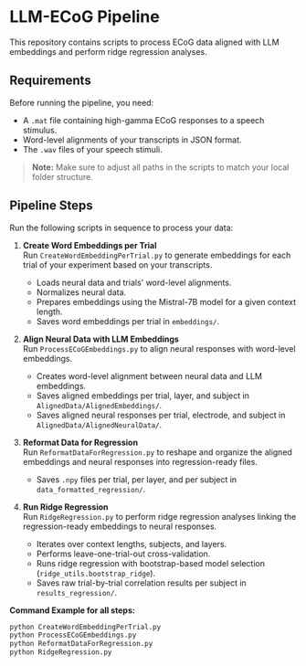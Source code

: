 # LLM-ECoG Pipeline

This repository contains scripts to process ECoG data aligned with LLM embeddings and perform ridge regression analyses.

## Requirements

Before running the pipeline, you need:

- A `.mat` file containing high-gamma ECoG responses to a speech stimulus.
- Word-level alignments of your transcripts in JSON format.
- The `.wav` files of your speech stimuli.

> **Note:** Make sure to adjust all paths in the scripts to match your local folder structure.

## Pipeline Steps

Run the following scripts in sequence to process your data:

1. **Create Word Embeddings per Trial**  
   Run `CreateWordEmbeddingPerTrial.py` to generate embeddings for each trial of your experiment based on your transcripts.  
   - Loads neural data and trials' word-level alignments.  
   - Normalizes neural data.  
   - Prepares embeddings using the Mistral-7B model for a given context length.  
   - Saves word embeddings per trial in `embeddings/`.

2. **Align Neural Data with LLM Embeddings**  
   Run `ProcessECoGEmbeddings.py` to align neural responses with word-level embeddings.  
   - Creates word-level alignment between neural data and LLM embeddings.  
   - Saves aligned embeddings per trial, layer, and subject in `AlignedData/AlignedEmbeddings/`.  
   - Saves aligned neural responses per trial, electrode, and subject in `AlignedData/AlignedNeuralData/`.

3. **Reformat Data for Regression**  
   Run `ReformatDataForRegression.py` to reshape and organize the aligned embeddings and neural responses into regression-ready files.  
   - Saves `.npy` files per trial, per layer, and per subject in `data_formatted_regression/`.

4. **Run Ridge Regression**  
   Run `RidgeRegression.py` to perform ridge regression analyses linking the regression-ready embeddings to neural responses.  
   - Iterates over context lengths, subjects, and layers.  
   - Performs leave-one-trial-out cross-validation.  
   - Runs ridge regression with bootstrap-based model selection (`ridge_utils.bootstrap_ridge`).  
   - Saves raw trial-by-trial correlation results per subject in `results_regression/`.

**Command Example for all steps:**
```bash
python CreateWordEmbeddingPerTrial.py
python ProcessECoGEmbeddings.py
python ReformatDataForRegression.py
python RidgeRegression.py
